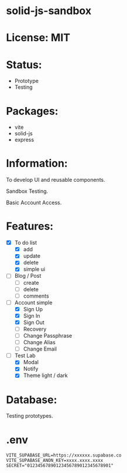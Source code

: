 # solid-js-sandbox

# License: MIT

# Status:
- Prototype
- Testing

# Packages:
- vite
- solid-js
- express

# Information:
  To develop UI and reusable components.

  Sandbox Testing.

  Basic Account Access.

# Features:
- [x] To do list
  - [x] add
  - [x] update
  - [x] delete
  - [x] simple ui
- [ ] Blog / Post
  - [ ] create
  - [ ] delete
  - [ ] comments
- [ ] Account simple
  - [x] Sign Up
  - [x] Sign In
  - [x] Sign Out
  - [ ] Recovery
  - [ ] Change Passphrase
  - [ ] Change Alias
  - [ ] Change Email

- [ ] Test Lab
  - [x] Modal
  - [x] Notify
  - [x] Theme light / dark

# Database:
  Testing prototypes.

# .env
```
VITE_SUPABASE_URL=https://xxxxxx.supabase.co
VITE_SUPABASE_ANON_KEY=xxxx.xxxx.xxxx
SECRET="01234567890123456789012345678901"
```